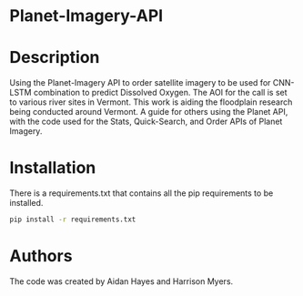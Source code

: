 # Planet-Imagery-API

# Description 

Using the Planet-Imagery API to order satellite imagery to be used for CNN-LSTM combination to predict Dissolved Oxygen. The AOI for the call is set to various river sites in Vermont. This work is aiding the floodplain research being conducted around Vermont. A guide for others using the Planet API, with the code used for the Stats, Quick-Search, and Order APIs of Planet Imagery. 

# Installation 

There is a requirements.txt that contains all the pip requirements to be installed.

```bash
pip install -r requirements.txt
```

# Authors

The code was created by Aidan Hayes and Harrison Myers. 

